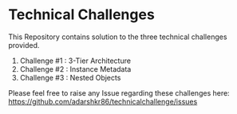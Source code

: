 # Technical Challenges
This Repository contains solution to the three technical challenges provided.

1. Challenge #1 : 3-Tier Architecture
2. Challenge #2 : Instance Metadata
3. Challenge #3 : Nested Objects

Please feel free to raise any Issue regarding these challenges here: https://github.com/adarshkr86/technicalchallenge/issues


